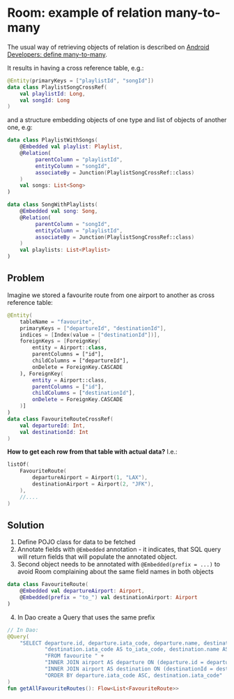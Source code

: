 # Room: example of relation many-to-many

The usual way of retrieving objects of relation is described on
[Android Developers: define many-to-many](https://developer.android.com/training/data-storage/room/relationships#many-to-many). 

It results in having a cross reference table, e.g.:
```kotlin
@Entity(primaryKeys = ["playlistId", "songId"])
data class PlaylistSongCrossRef(
    val playlistId: Long,
    val songId: Long
)
```
and a structure embedding objects of one type and list of objects of another one, e.g:
```kotlin
data class PlaylistWithSongs(
    @Embedded val playlist: Playlist,
    @Relation(
         parentColumn = "playlistId",
         entityColumn = "songId",
         associateBy = Junction(PlaylistSongCrossRef::class)
    )
    val songs: List<Song>
)

data class SongWithPlaylists(
    @Embedded val song: Song,
    @Relation(
         parentColumn = "songId",
         entityColumn = "playlistId",
         associateBy = Junction(PlaylistSongCrossRef::class)
    )
    val playlists: List<Playlist>
)
```

## Problem ##

Imagine we stored a favourite route from one airport to another as cross reference table: 

```kotlin
@Entity(
    tableName = "favourite",
    primaryKeys = ["departureId", "destinationId"],
    indices = [Index(value = ["destinationId"])],
    foreignKeys = [ForeignKey(
        entity = Airport::class,
        parentColumns = ["id"],
        childColumns = ["departureId"],
        onDelete = ForeignKey.CASCADE
    ), ForeignKey(
        entity = Airport::class,
        parentColumns = ["id"],
        childColumns = ["destinationId"],
        onDelete = ForeignKey.CASCADE
    )]
)
data class FavouriteRouteCrossRef(
    val departureId: Int,
    val destinationId: Int
)
```

**How to get each row from that table with actual data?**
I.e.:
```kotlin
listOf(
    FavouriteRoute(
        departureAirport = Airport(1, "LAX"),
        destinationAirport = Airport(2, "JFK"),
    ),
    //....
)
```

## Solution ##

1. Define POJO class for data to be fetched
2. Annotate fields with `@Embedded` annotation - it indicates, that SQL query will return fields that
will populate the annotated object.
3. Second object needs to be annotated with `@Embedded(prefix = ...)` to avoid Room complaining about
the same field names in both objects

```kotlin
data class FavouriteRoute(
    @Embedded val departureAirport: Airport,
    @Embedded(prefix = "to_") val destinationAirport: Airport
)
```
4. In Dao create a Query that uses the same prefix
``` kotlin
// In Dao:
@Query(
    "SELECT departure.id, departure.iata_code, departure.name, destination.id AS to_id, " +
            "destination.iata_code AS to_iata_code, destination.name AS to_name " +
            "FROM favourite " +
            "INNER JOIN airport AS departure ON (departure.id = departureId)" +
            "INNER JOIN airport AS destination ON (destinationId = destination.id )" +
            "ORDER BY departure.iata_code ASC, destination.iata_code"
)
fun getAllFavouriteRoutes(): Flow<List<FavouriteRoute>>
```